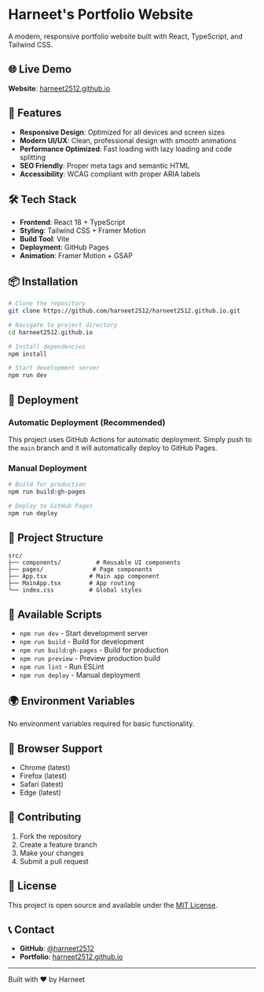 # Harneet's Portfolio Website

A modern, responsive portfolio website built with React, TypeScript, and Tailwind CSS.

## 🌐 Live Demo
**Website**: [harneet2512.github.io](https://harneet2512.github.io)

## 🚀 Features
- **Responsive Design**: Optimized for all devices and screen sizes
- **Modern UI/UX**: Clean, professional design with smooth animations
- **Performance Optimized**: Fast loading with lazy loading and code splitting
- **SEO Friendly**: Proper meta tags and semantic HTML
- **Accessibility**: WCAG compliant with proper ARIA labels

## 🛠️ Tech Stack
- **Frontend**: React 18 + TypeScript
- **Styling**: Tailwind CSS + Framer Motion
- **Build Tool**: Vite
- **Deployment**: GitHub Pages
- **Animation**: Framer Motion + GSAP

## 📦 Installation

```bash
# Clone the repository
git clone https://github.com/harneet2512/harneet2512.github.io.git

# Navigate to project directory
cd harneet2512.github.io

# Install dependencies
npm install

# Start development server
npm run dev
```

## 🚀 Deployment

### Automatic Deployment (Recommended)
This project uses GitHub Actions for automatic deployment. Simply push to the `main` branch and it will automatically deploy to GitHub Pages.

### Manual Deployment
```bash
# Build for production
npm run build:gh-pages

# Deploy to GitHub Pages
npm run deploy
```

## 📁 Project Structure
```
src/
├── components/          # Reusable UI components
├── pages/              # Page components
├── App.tsx            # Main app component
├── MainApp.tsx        # App routing
└── index.css          # Global styles
```

## 🔧 Available Scripts
- `npm run dev` - Start development server
- `npm run build` - Build for development
- `npm run build:gh-pages` - Build for production
- `npm run preview` - Preview production build
- `npm run lint` - Run ESLint
- `npm run deploy` - Manual deployment

## 🌍 Environment Variables
No environment variables required for basic functionality.

## 📱 Browser Support
- Chrome (latest)
- Firefox (latest)
- Safari (latest)
- Edge (latest)

## 🤝 Contributing
1. Fork the repository
2. Create a feature branch
3. Make your changes
4. Submit a pull request

## 📄 License
This project is open source and available under the [MIT License](LICENSE).

## 📞 Contact
- **GitHub**: [@harneet2512](https://github.com/harneet2512)
- **Portfolio**: [harneet2512.github.io](https://harneet2512.github.io)

---

Built with ❤️ by Harneet
